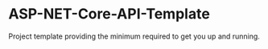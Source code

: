 # ASP-NET-Core-API-Template
Project template providing the minimum required to get you up and running.
